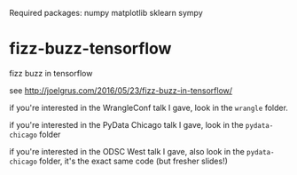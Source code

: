 Required packages:
    numpy
    matplotlib
    sklearn
    sympy
    
# fizz-buzz-tensorflow

fizz buzz in tensorflow

see http://joelgrus.com/2016/05/23/fizz-buzz-in-tensorflow/

if you're interested in the WrangleConf talk I gave, look in the `wrangle` folder.

if you're interested in the PyData Chicago talk I gave, look in the `pydata-chicago` folder

if you're interested in the ODSC West talk I gave, also look in the `pydata-chicago` folder, it's the exact same code (but fresher slides!)

